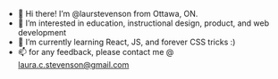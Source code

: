 - 👋 Hi there! I’m @laurstevenson from Ottawa, ON. 
- 👀 I’m interested in education, instructional design, product, and web development
- 🌱 I’m currently learning React, JS, and forever CSS tricks :)
- 📫 for any feedback, please contact me @ laura.c.stevenson@gmail.com

<!---
laurstevenson/laurstevenson is a ✨ special ✨ repository because its `README.md` (this file) appears on your GitHub profile.
You can click the Preview link to take a look at your changes.
--->
